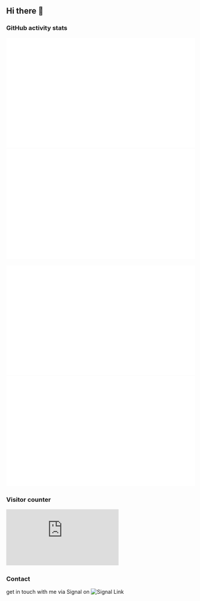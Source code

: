 ## Hi there 👋

### GitHub activity stats

![](https://raw.githubusercontent.com/LeanderKafemann/github-stats/master/generated/overview.svg#gh-dark-mode-only)
![](https://raw.githubusercontent.com/LeanderKafemann/github-stats/master/generated/overview.svg#gh-light-mode-only)

![](https://raw.githubusercontent.com/LeanderKafemann/github-stats/master/generated/languages.svg#gh-dark-mode-only)
![](https://raw.githubusercontent.com/LeanderKafemann/github-stats/master/generated/languages.svg#gh-light-mode-only)


### Visitor counter
![Nixie Counter](http://192.18.158.188:8080/simple.php?username=LeanderKafemann&cb=1)


### Contact
get in touch with me via Signal on
![Signal Link](https://signal.me/#eu/d_ybQADs8M8sURGB6-aianVYKZF0vURM8dfEFi0Y7XVoDfjsLhRAOK-K0a5WOCKR)
<!--
**LeanderKafemann/LeanderKafemann** is a ✨ _special_ ✨ repository because its `README.md` (this file) appears on your GitHub profile.

Here are some ideas to get you started:

- 🔭 I’m currently working on ...
- 🌱 I’m currently learning ...
- 👯 I’m looking to collaborate on ...
- 🤔 I’m looking for help with ...
- 💬 Ask me about ...
- 📫 How to reach me: ...
- 😄 Pronouns: ...
- ⚡ Fun fact: ...
-->
